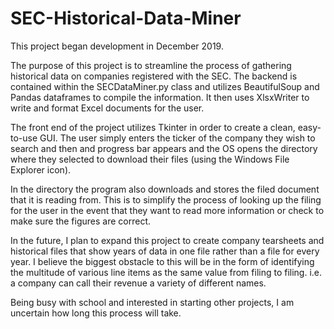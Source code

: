 # SEC-Historical-Data-Miner

This project began development in December 2019.

The purpose of this project is to streamline the process of gathering historical data on companies registered with the SEC.
The backend is contained within the SECDataMiner.py class and utilizes BeautifulSoup and Pandas dataframes to compile the information. It then uses XlsxWriter to write and format Excel documents for the user.

The front end of the project utilizes Tkinter in order to create a clean, easy-to-use GUI. The user simply enters the ticker of the company they wish to search and then and progress bar appears and the OS opens the directory where they selected to download their files (using the Windows File Explorer icon). 

In the directory the program also downloads and stores the filed document that it is reading from. This is to simplify the process of looking up the filing for the user in the event that they want to read more information or check to make sure the figures are correct. 

In the future, I plan to expand this project to create company tearsheets and historical files that show years of data in one file rather than a file for every year. I believe the biggest obstacle to this will be in the form of identifying the multitude of various line items as the same value from filing to filing. i.e. a company can call their revenue a variety of different names. 

Being busy with school and interested in starting other projects, I am uncertain how long this process will take.
